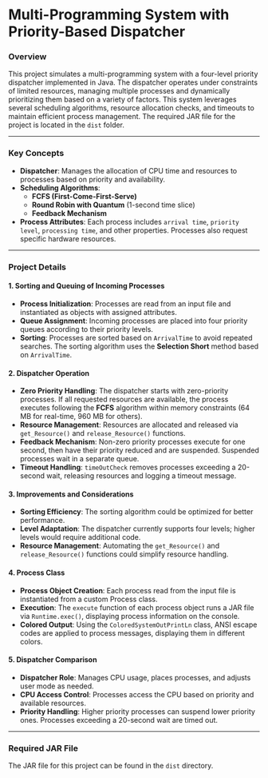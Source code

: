 
# Multi-Programming System with Priority-Based Dispatcher

### Overview
This project simulates a multi-programming system with a four-level priority dispatcher implemented in Java. 
The dispatcher operates under constraints of limited resources, managing multiple processes and dynamically 
prioritizing them based on a variety of factors. This system leverages several scheduling algorithms, 
resource allocation checks, and timeouts to maintain efficient process management. 
The required JAR file for the project is located in the `dist` folder.

---

### Key Concepts

- **Dispatcher**: Manages the allocation of CPU time and resources to processes based on priority and availability.
- **Scheduling Algorithms**:
  - **FCFS (First-Come-First-Serve)**
  - **Round Robin with Quantum** (1-second time slice)
  - **Feedback Mechanism**
- **Process Attributes**: Each process includes `arrival time`, `priority level`, `processing time`, and other properties. 
  Processes also request specific hardware resources.

---

### Project Details

#### 1. Sorting and Queuing of Incoming Processes
- **Process Initialization**: Processes are read from an input file and instantiated as objects with assigned attributes.
- **Queue Assignment**: Incoming processes are placed into four priority queues according to their priority levels.
- **Sorting**: Processes are sorted based on `ArrivalTime` to avoid repeated searches. The sorting algorithm uses the 
  **Selection Short** method based on `ArrivalTime`.

#### 2. Dispatcher Operation
- **Zero Priority Handling**: The dispatcher starts with zero-priority processes. If all requested resources are available, 
  the process executes following the **FCFS** algorithm within memory constraints (64 MB for real-time, 960 MB for others).
- **Resource Management**: Resources are allocated and released via `get_Resource()` and `release_Resource()` functions.
- **Feedback Mechanism**: Non-zero priority processes execute for one second, then have their priority reduced and are 
  suspended. Suspended processes wait in a separate queue.
- **Timeout Handling**: `timeOutCheck` removes processes exceeding a 20-second wait, releasing resources and logging 
  a timeout message.

#### 3. Improvements and Considerations
- **Sorting Efficiency**: The sorting algorithm could be optimized for better performance.
- **Level Adaptation**: The dispatcher currently supports four levels; higher levels would require additional code.
- **Resource Management**: Automating the `get_Resource()` and `release_Resource()` functions could simplify resource handling.

#### 4. Process Class
- **Process Object Creation**: Each process read from the input file is instantiated from a custom Process class.
- **Execution**: The `execute` function of each process object runs a JAR file via `Runtime.exec()`, displaying process 
  information on the console.
- **Colored Output**: Using the `ColoredSystemOutPrintLn` class, ANSI escape codes are applied to process messages, 
  displaying them in different colors.

#### 5. Dispatcher Comparison
- **Dispatcher Role**: Manages CPU usage, places processes, and adjusts user mode as needed.
- **CPU Access Control**: Processes access the CPU based on priority and available resources.
- **Priority Handling**: Higher priority processes can suspend lower priority ones. Processes exceeding a 20-second wait are timed out.
---

### Required JAR File
The JAR file for this project can be found in the `dist` directory.
